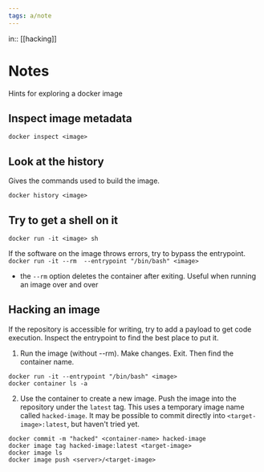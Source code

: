 ```yaml
---
tags: a/note
---
```

in:: [[hacking]]

# Notes
Hints for exploring a docker image

## Inspect image metadata
```docker inspect <image>```

## Look at the history
Gives the commands used to build the image.

```docker history <image>```

## Try to get a shell on it
```docker run -it <image> sh```

If the software on the image throws errors, try to bypass the entrypoint.
```docker run -it --rm  --entrypoint "/bin/bash" <image>```
* the ```--rm``` option deletes the container after exiting. Useful when running an image over and over

## Hacking an image
If the repository is accessible for writing, try to add a payload to get code execution. Inspect the entrypoint to find the best place to put it.

1) Run the image (without --rm). Make changes. Exit. Then find the container name.

```
docker run -it --entrypoint "/bin/bash" <image>
docker container ls -a
```

2) Use the container to create a new image. Push the image into the repository under the ```latest``` tag. This uses a temporary image name called ```hacked-image```. It may be possible to commit directly into ```<target-image>:latest```, but haven't tried yet.

```
docker commit -m "hacked" <container-name> hacked-image
docker image tag hacked-image:latest <target-image>
docker image ls
docker image push <server>/<target-image>
```

